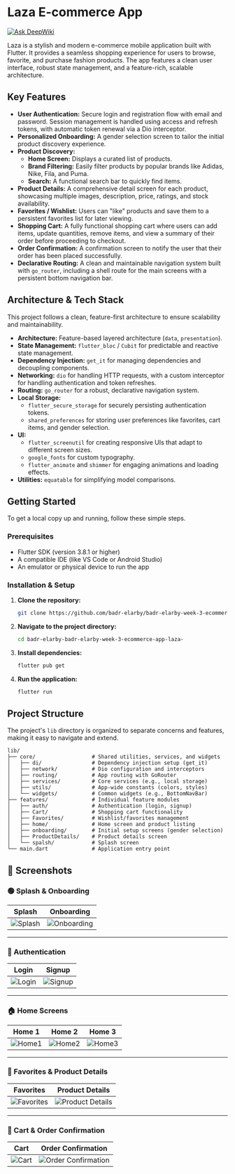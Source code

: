 # Laza E-commerce App
[![Ask DeepWiki](https://devin.ai/assets/askdeepwiki.png)](https://deepwiki.com/Badr-Elarby/Badr-Elarby-Week-3-Ecommerce-App-Laza-)

Laza is a stylish and modern e-commerce mobile application built with Flutter. It provides a seamless shopping experience for users to browse, favorite, and purchase fashion products. The app features a clean user interface, robust state management, and a feature-rich, scalable architecture.

## Key Features

- **User Authentication:** Secure login and registration flow with email and password. Session management is handled using access and refresh tokens, with automatic token renewal via a Dio interceptor.
- **Personalized Onboarding:** A gender selection screen to tailor the initial product discovery experience.
- **Product Discovery:**
    - **Home Screen:** Displays a curated list of products.
    - **Brand Filtering:** Easily filter products by popular brands like Adidas, Nike, Fila, and Puma.
    - **Search:** A functional search bar to quickly find items.
- **Product Details:** A comprehensive detail screen for each product, showcasing multiple images, description, price, ratings, and stock availability.
- **Favorites / Wishlist:** Users can "like" products and save them to a persistent favorites list for later viewing.
- **Shopping Cart:** A fully functional shopping cart where users can add items, update quantities, remove items, and view a summary of their order before proceeding to checkout.
- **Order Confirmation:** A confirmation screen to notify the user that their order has been placed successfully.
- **Declarative Routing:** A clean and maintainable navigation system built with `go_router`, including a shell route for the main screens with a persistent bottom navigation bar.

## Architecture & Tech Stack

This project follows a clean, feature-first architecture to ensure scalability and maintainability.

- **Architecture:** Feature-based layered architecture (`data`, `presentation`).
- **State Management:** `flutter_bloc` / `Cubit` for predictable and reactive state management.
- **Dependency Injection:** `get_it` for managing dependencies and decoupling components.
- **Networking:** `dio` for handling HTTP requests, with a custom interceptor for handling authentication and token refreshes.
- **Routing:** `go_router` for a robust, declarative navigation system.
- **Local Storage:**
  - `flutter_secure_storage` for securely persisting authentication tokens.
  - `shared_preferences` for storing user preferences like favorites, cart items, and gender selection.
- **UI:**
  - `flutter_screenutil` for creating responsive UIs that adapt to different screen sizes.
  - `google_fonts` for custom typography.
  - `flutter_animate` and `shimmer` for engaging animations and loading effects.
- **Utilities:** `equatable` for simplifying model comparisons.

## Getting Started

To get a local copy up and running, follow these simple steps.

### Prerequisites

- Flutter SDK (version 3.8.1 or higher)
- A compatible IDE (like VS Code or Android Studio)
- An emulator or physical device to run the app

### Installation & Setup

1.  **Clone the repository:**
    ```sh
    git clone https://github.com/badr-elarby/badr-elarby-week-3-ecommerce-app-laza-.git
    ```
2.  **Navigate to the project directory:**
    ```sh
    cd badr-elarby-badr-elarby-week-3-ecommerce-app-laza-
    ```
3.  **Install dependencies:**
    ```sh
    flutter pub get
    ```
4.  **Run the application:**
    ```sh
    flutter run
    ```

## Project Structure

The project's `lib` directory is organized to separate concerns and features, making it easy to navigate and extend.

```
lib/
├── core/                  # Shared utilities, services, and widgets
│   ├── di/                # Dependency injection setup (get_it)
│   ├── network/           # Dio configuration and interceptors
│   ├── routing/           # App routing with GoRouter
│   ├── services/          # Core services (e.g., local storage)
│   ├── utils/             # App-wide constants (colors, styles)
│   └── widgets/           # Common widgets (e.g., BottomNavBar)
├── features/              # Individual feature modules
│   ├── auth/              # Authentication (login, signup)
│   ├── Cart/              # Shopping cart functionality
│   ├── Favorites/         # Wishlist/favorites management
│   ├── home/              # Home screen and product listing
│   ├── onboarding/        # Initial setup screens (gender selection)
│   ├── ProductDetails/    # Product details screen
│   └── spalsh/            # Splash screen
└── main.dart              # Application entry point
```


## 📸 Screenshots

### 🟢 Splash & Onboarding
| Splash | Onboarding |
|:--:|:--:|
| ![Splash](screenshots/splash.jpg) | ![Onboarding](screenshots/onboarding.jpg) |

---

### 🔐 Authentication
| Login | Signup |
|:--:|:--:|
| ![Login](screenshots/login.jpg) | ![Signup](screenshots/signup.jpg) |

---

### 🏠 Home Screens
| Home 1 | Home 2 | Home 3 |
|:--:|:--:|:--:|
| ![Home1](screenshots/home0.jpg) | ![Home2](screenshots/home1.jpg) | ![Home3](screenshots/home2.jpg) |

---

### 💖 Favorites & Product Details
| Favorites | Product Details |
|:--:|:--:|
| ![Favorites](screenshots/favorite.jpg) | ![Product Details](screenshots/ProductDetails.jpg) |

---

### 🛒 Cart & Order Confirmation
| Cart | Order Confirmation |
|:--:|:--:|
| ![Cart](screenshots/cart.jpg) | ![Order Confirmation](screenshots/OrderConfirmation.jpg) |

